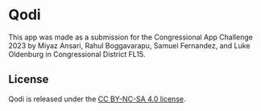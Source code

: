 # Qodi
This app was made as a submission for the Congressional App Challenge 2023 by Miyaz Ansari, Rahul Boggavarapu, Samuel Fernandez, and Luke Oldenburg in Congressional District FL15.

## License
Qodi is released under the [CC BY-NC-SA 4.0 license](LICENSE).
